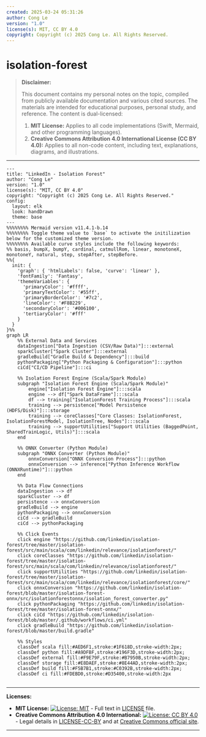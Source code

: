 ```yaml
---
created: 2025-03-24 05:31:26
author: Cong Le
version: "1.0"
license(s): MIT, CC BY 4.0
copyright: Copyright (c) 2025 Cong Le. All Rights Reserved.
---
```




# isolation-forest
> **Disclaimer:**
>
> This document contains my personal notes on the topic,
> compiled from publicly available documentation and various cited sources.
> The materials are intended for educational purposes, personal study, and reference.
> The content is dual-licensed:
> 1. **MIT License:** Applies to all code implementations (Swift, Mermaid, and other programming languages).
> 2. **Creative Commons Attribution 4.0 International License (CC BY 4.0):** Applies to all non-code content, including text, explanations, diagrams, and illustrations.
---



```mermaid
---
title: "LinkedIn - Isolation Forest"
author: "Cong Le"
version: "1.0"
license(s): "MIT, CC BY 4.0"
copyright: "Copyright (c) 2025 Cong Le. All Rights Reserved."
config:
  layout: elk
  look: handDrawn
  theme: base
---
%%%%%%%% Mermaid version v11.4.1-b.14
%%%%%%%% Toggle theme value to `base` to activate the initilization below for the customized theme version.
%%%%%%%% Available curve styles include the following keywords:
%% basis, bumpX, bumpY, cardinal, catmullRom, linear, monotoneX, monotoneY, natural, step, stepAfter, stepBefore.
%%{
  init: {
    'graph': { 'htmlLabels': false, 'curve': 'linear' },
    'fontFamily': 'Fantasy',
    'themeVariables': {
      'primaryColor': '#ffff',
      'primaryTextColor': '#55ff',
      'primaryBorderColor': '#7c2',
      'lineColor': '#F8B229',
      'secondaryColor': '#006100',
      'tertiaryColor': '#fff'
    }
  }
}%%
graph LR
    %% External Data and Services
    dataIngestion["Data Ingestion (CSV/Raw Data)"]:::external
    sparkCluster["Spark Cluster"]:::external
    gradleBuild["Gradle Build & Dependency"]:::build
    pythonPackaging["Python Packaging & Configuration"]:::python
    ciCd["CI/CD Pipeline"]:::ci

    %% Isolation Forest Engine (Scala/Spark Module)
    subgraph "Isolation Forest Engine (Scala/Spark Module)"
        engine["Isolation Forest Engine"]:::scala
        engine --> df["Spark DataFrame"]:::scala
        df --> training["IsolationForest Training Process"]:::scala
        training --> persistence["Model Persistence (HDFS/Disk)"]:::storage
        training --> coreClasses["Core Classes: IsolationForest, IsolationForestModel, IsolationTree, Nodes"]:::scala
        training --> supportUtilities["Support Utilities (BaggedPoint, SharedTrainLogic, Utils)"]:::scala
    end

    %% ONNX Converter (Python Module)
    subgraph "ONNX Converter (Python Module)"
        onnxConversion["ONNX Conversion Process"]:::python
        onnxConversion --> inference["Python Inference Workflow (ONNXRuntime)"]:::python
    end

    %% Data Flow Connections
    dataIngestion --> df
    sparkCluster --> df
    persistence --> onnxConversion
    gradleBuild --> engine
    pythonPackaging --> onnxConversion
    ciCd --> gradleBuild
    ciCd --> pythonPackaging

    %% Click Events
    click engine "https://github.com/linkedin/isolation-forest/tree/master/isolation-forest/src/main/scala/com/linkedin/relevance/isolationforest/"
    click coreClasses "https://github.com/linkedin/isolation-forest/tree/master/isolation-forest/src/main/scala/com/linkedin/relevance/isolationforest/"
    click supportUtilities "https://github.com/linkedin/isolation-forest/tree/master/isolation-forest/src/main/scala/com/linkedin/relevance/isolationforest/core/"
    click onnxConversion "https://github.com/linkedin/isolation-forest/blob/master/isolation-forest-onnx/src/isolationforestonnx/isolation_forest_converter.py"
    click pythonPackaging "https://github.com/linkedin/isolation-forest/tree/master/isolation-forest-onnx/"
    click ciCd "https://github.com/linkedin/isolation-forest/blob/master/.github/workflows/ci.yml"
    click gradleBuild "https://github.com/linkedin/isolation-forest/blob/master/build.gradle"

    %% Styles
    classDef scala fill:#AED6F1,stroke:#1F618D,stroke-width:2px;
    classDef python fill:#A9DFBF,stroke:#196F3D,stroke-width:2px;
    classDef external fill:#F9E79F,stroke:#B7950B,stroke-width:2px;
    classDef storage fill:#E8DAEF,stroke:#8E44AD,stroke-width:2px;
    classDef build fill:#F5B7B1,stroke:#C0392B,stroke-width:2px;
    classDef ci fill:#FDEBD0,stroke:#D35400,stroke-width:2px
    
```




---
**Licenses:**

- **MIT License:**  [![License: MIT](https://img.shields.io/badge/License-MIT-yellow.svg)](LICENSE) - Full text in [LICENSE](LICENSE) file.
- **Creative Commons Attribution 4.0 International:** [![License: CC BY 4.0](https://licensebuttons.net/l/by/4.0/88x31.png)](LICENSE-CC-BY) - Legal details in [LICENSE-CC-BY](LICENSE-CC-BY) and at [Creative Commons official site](http://creativecommons.org/licenses/by/4.0/).

---